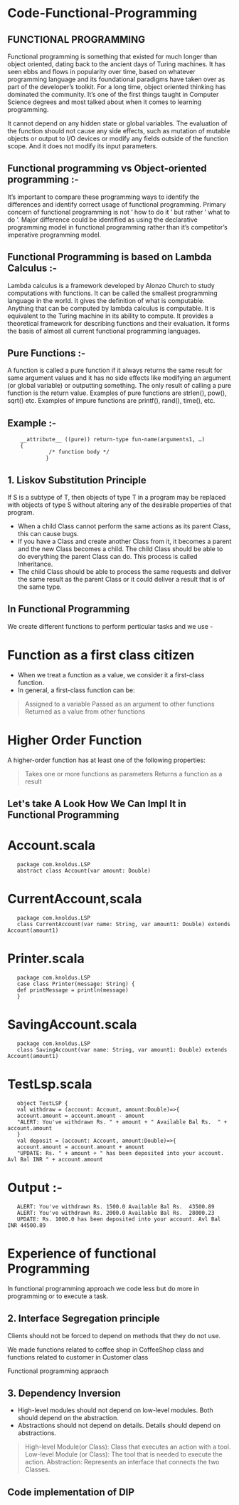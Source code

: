 # Code-Functional-Programming

## FUNCTIONAL PROGRAMMING

Functional programming is something that existed for much longer than object oriented, dating back to the ancient days of Turing machines. It has seen ebbs and flows in popularity over time, based on whatever programming language and its foundational paradigms have taken over as part of the developer’s toolkit. For a long time, object oriented thinking has dominated the community. It’s one of the first things taught in Computer Science degrees and most talked about when it comes to learning programming.

It cannot depend on any hidden state or global variables. The evaluation of the function should not cause any side effects, such as mutation of mutable objects or output to I/O devices or modify any fields outside of the function scope. And it does not modify its input parameters.

## Functional programming vs Object-oriented programming :-

It’s important to compare these programming ways to identify the differences and identify correct usage of functional programming. Primary concern of functional programming is not ‘ how to do it ’ but rather ‘ what to do ’. Major difference could be identified as using the declarative programming model in functional programming rather than it’s competitor’s imperative programming model.


## Functional Programming is based on Lambda Calculus :-

Lambda calculus is a framework developed by Alonzo Church to study computations with functions. It can be called the smallest programming language in the world. It gives the definition of what is computable. Anything that can be computed by lambda calculus is computable. It is equivalent to the Turing machine in its ability to compute. It provides a theoretical framework for describing functions and their evaluation. It forms the basis of almost all current functional programming languages. 

## Pure Functions :-

A function is called a pure function if it always returns the same result for same argument values and it has no side effects like modifying an argument (or global variable) or outputting something. The only result of calling a pure function is the return value. Examples of pure functions are strlen(), pow(), sqrt() etc. Examples of impure functions are printf(), rand(), time(), etc.

## Example :-

		__attribute__ ((pure)) return-type fun-name(arguments1, …)
		{
                 /* function body */
                }

## 1. Liskov Substitution Principle
If S is a subtype of T, then objects of type T in a program may be replaced with objects of type S without altering any of the desirable properties of that program.

- When a child Class cannot perform the same actions as its parent Class, this can cause bugs.
- If you have a Class and create another Class from it, it becomes a parent and the new Class becomes a child. The child Class should be able to do everything the     parent Class can do. This process is called Inheritance.
- The child Class should be able to process the same requests and deliver the same result as the parent Class or it could deliver a result that is of the same type.

## In Functional Programming
We create different functions to perform perticular tasks and we use -

# Function as a first class citizen
- When we treat a function as a value, we consider it a first-class function.
- In general, a first-class function can be:
 > Assigned to a variable
 > Passed as an argument to other functions
 > Returned as a value from other functions
# Higher Order Function
   A higher-order function has at least one of the following properties:
   > Takes one or more functions as parameters
   > Returns a function as a result
  
## Let's take A Look How We Can Impl It in Functional Programming
   
  # Account.scala
       package com.knoldus.LSP
       abstract class Account(var amount: Double)

  # CurrentAccount,scala
       package com.knoldus.LSP
       class CurrentAccount(var name: String, var amount1: Double) extends Account(amount1)
  
  # Printer.scala 
       package com.knoldus.LSP
       case class Printer(message: String) {
       def printMessage = println(message)
       }
       
  # SavingAccount.scala
       package com.knoldus.LSP
       class SavingAccount(var name: String, var amount1: Double) extends Account(amount1)
  
  # TestLsp.scala
       object TestLSP {
       val withdraw = (account: Account, amount:Double)=>{
       account.amount = account.amount - amount
       "ALERT: You've withdrawn Rs. " + amount + " Available Bal Rs.  " + account.amount
       }
       val deposit = (account: Account, amount:Double)=>{
       account.amount = account.amount + amount
       "UPDATE: Rs. " + amount + " has been deposited into your account. Avl Bal INR " + account.amount
    
  # Output :-
       ALERT: You've withdrawn Rs. 1500.0 Available Bal Rs.  43500.89
       ALERT: You've withdrawn Rs. 2000.0 Available Bal Rs.  28000.23
       UPDATE: Rs. 1000.0 has been deposited into your account. Avl Bal INR 44500.89
    
# Experience of functional Programming
In functional programming approach we code less but do more in programming or to execute a task.

## 2. Interface Segregation principle
Clients should not be forced to depend on methods that they do not use.

We made functions related to coffee shop in CoffeeShop class and functions related to customer in Customer class

Functional programming appraoch

## 3. Dependency Inversion
   - High-level modules should not depend on low-level modules. Both should depend on the abstraction.
   - Abstractions should not depend on details. Details should depend on abstractions.
> High-level Module(or Class): Class that executes an action with a tool.
> Low-level Module (or Class): The tool that is needed to execute the action.
> Abstraction: Represents an interface that connects the two Classes.

## Code implementation of DIP
